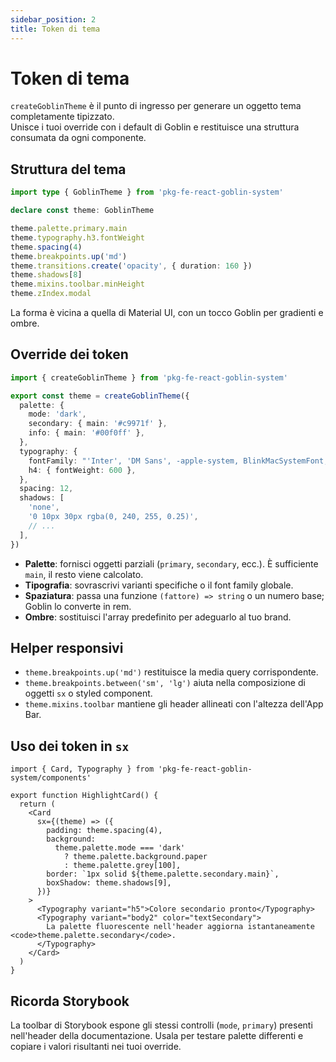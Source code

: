 ```yaml
---
sidebar_position: 2
title: Token di tema
---
```


# Token di tema

`createGoblinTheme` è il punto di ingresso per generare un oggetto tema completamente tipizzato.  
Unisce i tuoi override con i default di Goblin e restituisce una struttura consumata da ogni componente.

## Struttura del tema

```ts title="theme shape"
import type { GoblinTheme } from 'pkg-fe-react-goblin-system'

declare const theme: GoblinTheme

theme.palette.primary.main
theme.typography.h3.fontWeight
theme.spacing(4)
theme.breakpoints.up('md')
theme.transitions.create('opacity', { duration: 160 })
theme.shadows[8]
theme.mixins.toolbar.minHeight
theme.zIndex.modal
```

La forma è vicina a quella di Material UI, con un tocco Goblin per gradienti e ombre.

## Override dei token

```ts title="theme.ts"
import { createGoblinTheme } from 'pkg-fe-react-goblin-system'

export const theme = createGoblinTheme({
  palette: {
    mode: 'dark',
    secondary: { main: '#c9971f' },
    info: { main: '#00f0ff' },
  },
  typography: {
    fontFamily: "'Inter', 'DM Sans', -apple-system, BlinkMacSystemFont, 'Segoe UI', sans-serif",
    h4: { fontWeight: 600 },
  },
  spacing: 12,
  shadows: [
    'none',
    '0 10px 30px rgba(0, 240, 255, 0.25)',
    // ...
  ],
})
```

- **Palette**: fornisci oggetti parziali (`primary`, `secondary`, ecc.). È sufficiente `main`, il resto viene calcolato.
- **Tipografia**: sovrascrivi varianti specifiche o il font family globale.
- **Spaziatura**: passa una funzione `(fattore) => string` o un numero base; Goblin lo converte in rem.
- **Ombre**: sostituisci l'array predefinito per adeguarlo al tuo brand.

## Helper responsivi

- `theme.breakpoints.up('md')` restituisce la media query corrispondente.
- `theme.breakpoints.between('sm', 'lg')` aiuta nella composizione di oggetti `sx` o styled component.
- `theme.mixins.toolbar` mantiene gli header allineati con l'altezza dell'App Bar.

## Uso dei token in `sx`

```tsx
import { Card, Typography } from 'pkg-fe-react-goblin-system/components'

export function HighlightCard() {
  return (
    <Card
      sx={(theme) => ({
        padding: theme.spacing(4),
        background:
          theme.palette.mode === 'dark'
            ? theme.palette.background.paper
            : theme.palette.grey[100],
        border: `1px solid ${theme.palette.secondary.main}`,
        boxShadow: theme.shadows[9],
      })}
    >
      <Typography variant="h5">Colore secondario pronto</Typography>
      <Typography variant="body2" color="textSecondary">
        La palette fluorescente nell'header aggiorna istantaneamente <code>theme.palette.secondary</code>.
      </Typography>
    </Card>
  )
}
```

## Ricorda Storybook

La toolbar di Storybook espone gli stessi controlli (`mode`, `primary`) presenti nell'header della documentazione. Usala per testare palette differenti e copiare i valori risultanti nei tuoi override.

